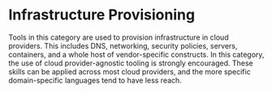 # Infrastructure Provisioning

Tools in this category are used to provision infrastructure in cloud providers. This includes DNS, networking, security policies, servers, containers, and a whole host of vendor-specific constructs. In this category, the use of cloud provider-agnostic tooling is strongly encouraged. These skills can be applied across most cloud providers, and the more specific domain-specific languages tend to have less reach.
